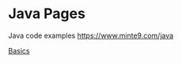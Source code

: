 # Java Pages
Java code examples
https://www.minte9.com/java

[Basics](https://github.com/minte9/java-pages/tree/main/src/main/java/com/minte9/basics)
